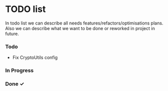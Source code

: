 # TODO list

In todo list we can describe all needs features/refactors/optimisations plans. Also we can describe what we want to be done or reworked in project in future.

### Todo

- Fix CryptoUtils config

### In Progress

### Done ✓
